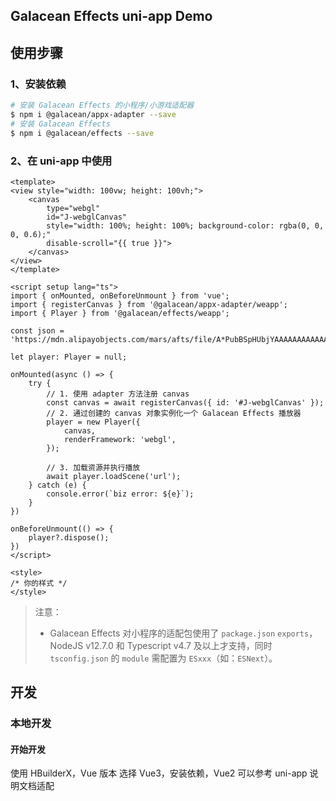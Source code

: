## Galacean Effects uni-app Demo

## 使用步骤

### 1、安装依赖

``` bash
# 安装 Galacean Effects 的小程序/小游戏适配器
$ npm i @galacean/appx-adapter --save
# 安装 Galacean Effects
$ npm i @galacean/effects --save
```

### 2、在 uni-app 中使用

```vue
<template>
<view style="width: 100vw; height: 100vh;">
    <canvas
        type="webgl"
        id="J-webglCanvas"
        style="width: 100%; height: 100%; background-color: rgba(0, 0, 0, 0.6);"
        disable-scroll="{{ true }}">
    </canvas>
</view>
</template>

<script setup lang="ts">
import { onMounted, onBeforeUnmount } from 'vue';
import { registerCanvas } from '@galacean/appx-adapter/weapp';
import { Player } from '@galacean/effects/weapp';

const json = 'https://mdn.alipayobjects.com/mars/afts/file/A*PubBSpHUbjYAAAAAAAAAAAAADlB4AQ';

let player: Player = null;

onMounted(async () => {
    try {
        // 1. 使用 adapter 方法注册 canvas
        const canvas = await registerCanvas({ id: '#J-webglCanvas' });
        // 2. 通过创建的 canvas 对象实例化一个 Galacean Effects 播放器
        player = new Player({
            canvas,
            renderFramework: 'webgl',
        });

        // 3. 加载资源并执行播放
        await player.loadScene('url');
    } catch (e) {
        console.error(`biz error: ${e}`);
    }
})

onBeforeUnmount(() => {
    player?.dispose();
})
</script>

<style>
/* 你的样式 */
</style>
```

> 注意：
> - Galacean Effects 对小程序的适配包使用了 `package.json` `exports`，NodeJS v12.7.0 和 Typescript v4.7 及以上才支持，同时 `tsconfig.json` 的 `module` 需配置为 `ESxxx`（如：`ESNext`）。

## 开发

### 本地开发

#### 开始开发

使用 HBuilderX，Vue 版本 选择 Vue3，安装依赖，Vue2 可以参考 uni-app 说明文档适配
